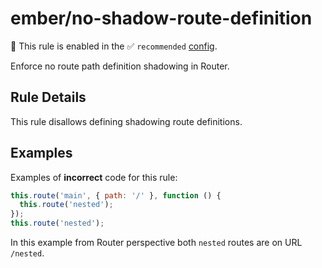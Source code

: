 # ember/no-shadow-route-definition

💼 This rule is enabled in the ✅ `recommended` [config](https://github.com/ember-cli/eslint-plugin-ember#-configurations).

<!-- end auto-generated rule header -->

Enforce no route path definition shadowing in Router.

## Rule Details

This rule disallows defining shadowing route definitions.

## Examples

Examples of **incorrect** code for this rule:

```js
this.route('main', { path: '/' }, function () {
  this.route('nested');
});
this.route('nested');
```

In this example from Router perspective both `nested` routes are on URL `/nested`.
